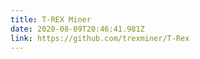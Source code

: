 ```yaml
---
title: T-REX Miner
date: 2020-08-09T20:46:41.981Z
link: https://github.com/trexminer/T-Rex 
---
```

